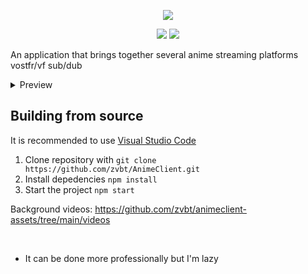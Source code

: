 <p align="center">
<img src="https://i.imgur.com/ILPk9ZC.png">
</p>
<p align="center">
	<a href="https://github.com/zvbt/AnimeClient/releases/latest"><img src="https://img.shields.io/github/v/release/zvbt/AnimeClient?style=for-the-badge"></a>
	<a href="https://github.com/zvbt/AnimeClient/releases"><img src="https://img.shields.io/github/downloads/zvbt/AnimeClient/total.svg?style=for-the-badge"></a>
</p>

An application that brings together several anime streaming platforms vostfr/vf sub/dub

<details>
  <summary>Preview</summary>
  <img src="https://i.imgur.com/zvAcPQ1.png"/>
  <summary>Discord RPC</summary>
  <img src="https://s3.us-east-1.wasabisys.com/e-zimagehosting/7ed0180f-b228-49a7-be1e-0183c1938777/6k27w8mi.png"/>
</details>

## Building from source

It is recommended to use [Visual Studio Code](https://code.visualstudio.com)

1. Clone repository with
   `git clone https://github.com/zvbt/AnimeClient.git`
2. Install depedencies `npm install`
3. Start the project `npm start`

Background videos: https://github.com/zvbt/animeclient-assets/tree/main/videos

<br>

- It can be done more professionally but I'm lazy
